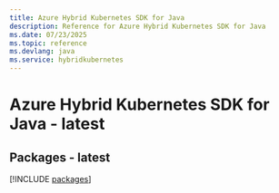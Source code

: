 ```yaml
---
title: Azure Hybrid Kubernetes SDK for Java
description: Reference for Azure Hybrid Kubernetes SDK for Java
ms.date: 07/23/2025
ms.topic: reference
ms.devlang: java
ms.service: hybridkubernetes
---
```

# Azure Hybrid Kubernetes SDK for Java - latest
## Packages - latest
[!INCLUDE [packages](hybrid-kubernetes-index.md)]